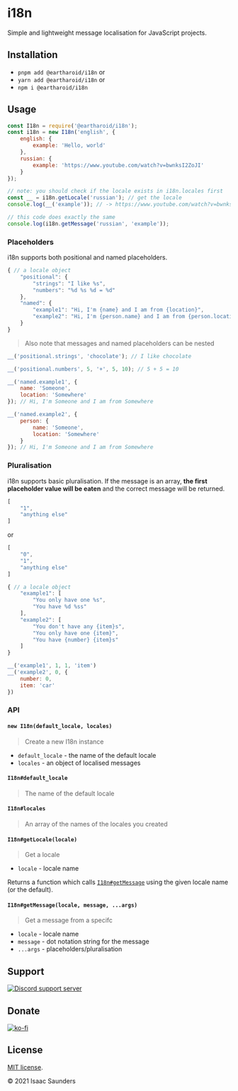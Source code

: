 # i18n

Simple and lightweight message localisation for JavaScript projects.

## Installation

- `pnpm add @eartharoid/i18n` or
- `yarn add @eartharoid/i18n` or
- `npm i @eartharoid/i18n`

## Usage

```js
const I18n = require('@eartharoid/i18n');
const i18n = new I18n('english', {
	english: {
		example: 'Hello, world'
	},
	russian: {
		example: 'https://www.youtube.com/watch?v=bwnksI2ZoJI'
	}
});

// note: you should check if the locale exists in i18n.locales first
const __ = i18n.getLocale('russian'); // get the locale
console.log(__('example')); // -> https://www.youtube.com/watch?v=bwnksI2ZoJI

// this code does exactly the same
console.log(i18n.getMessage('russian', 'example'));
```

### Placeholders

i18n supports both positional and named placeholders.

```js
{ // a locale object
	"positional": {
		"strings": "I like %s", 
		"numbers": "%d %s %d = %d"
	},
	"named": {
		"example1": "Hi, I'm {name} and I am from {location}",
		"example2": "Hi, I'm {person.name} and I am from {person.location}"
	}
}
```

> Also note that messages and named placeholders can be nested

```js
__('positional.strings', 'chocolate'); // I like chocolate

__('positional.numbers', 5, '+', 5, 10); // 5 + 5 = 10

__('named.example1', {
	name: 'Someone',
	location: 'Somewhere'
}); // Hi, I'm Someone and I am from Somewhere

__('named.example2', {
	person: {
		name: 'Someone',
		location: 'Somewhere'
	}
}); // Hi, I'm Someone and I am from Somewhere
```

### Pluralisation

i18n supports basic pluralisation. If the message is an array, **the first placeholder value will be eaten** and the correct message will be returned.

```js
[
	"1",
	"anything else"
]
```

or

```js
[
	"0",
	"1",
	"anything else"
]
```

```js
{ // a locale object
	"example1": [
		"You only have one %s",
		"You have %d %ss"
	],
	"example2": [
		"You don't have any {item}s",
		"You only have one {item}",
		"You have {number} {item}s"
	]
}
```

```js
__('example1', 1, 1, 'item')
__('example2', 0, {
	number: 0,
	item: 'car'
})
```

### API

#### `new I18n(default_locale, locales)`

> Create a new I18n instance

- `default_locale` - the name of the default locale
- `locales` - an object of localised messages

#### `I18n#default_locale`

> The name of the default locale

#### `I18n#locales`

> An array of the names of the locales you created

#### `I18n#getLocale(locale)`

> Get a locale

- `locale` - locale name

Returns a function which calls [`I18n#getMessage`](#i18ngetmessagelocale-message-args) using the given locale name (or the default).

#### `I18n#getMessage(locale, message, ...args)`

> Get a message from a specifc

- `locale` - locale name
- `message` - dot notation string for the message
- `...args` - placeholders/pluralisation

## Support

[![Discord support server](https://discordapp.com/api/guilds/451745464480432129/widget.png?style=banner4)](https://lnk.earth/discord)

## Donate

[![ko-fi](https://www.ko-fi.com/img/githubbutton_sm.svg)](https://ko-fi.com/eartharoid)

## License

[MIT license](https://github.com/eartharoid/i18n/blob/master/LICENSE).

© 2021 Isaac Saunders
